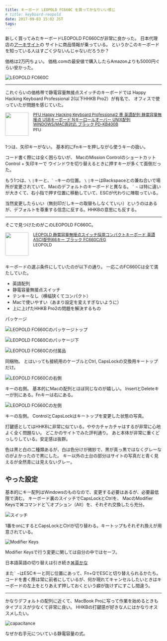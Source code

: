 ```yaml
---
title: キーボード LEOPOLD FC660C を買ってかなりいい感じ
# title: keyboard-reopold
date: 2017-09-03 15:02 JST
tags:
---
```


新しく買ってみたキーボードLEOPOLD FC660Cが非常に良かった。
日本代理店の[アーキサイト](http://www.archisite.co.jp/products/leopold_keyboard/fc660c/)の
サイトに商品情報が乗っている。
というかこのキーボードを知っている人はすごく少ないんじゃないだろうか？

価格は2万円ちょい。
価格.comの最安値で購入したらAmazonよりも5000円ぐらい安かった。

![LEOPOLD FC660C](overview.jpg)

---

これぐらいの価格帯で静電容量無接点スイッチのキーボードでは
Happy Hacking Keyboard Professional 2(以下HHKB Pro2）が有名で、
オフィスで使っていたが問題を感じていた。

<div class="babylink-box" style="overflow: hidden; font-size: small; zoom: 1; margin: 15px 0; text-align: left;"><div class="babylink-image" style="float: left; margin: 0px 15px 10px 0px; width: 75px; height: 75px; text-align: center;"><a href="http://www.amazon.co.jp/exec/obidos/ASIN/B000EXZ0VC/ikuwow-22/" rel="nofollow" target="_blank"><img style="border-top: medium none; border-right: medium none; border-bottom: medium none; border-left: medium none;" src="https://images-fe.ssl-images-amazon.com/images/I/31mbFhuOQvL._SL75_.jpg" width="75" height="75" /></a></div><div class="babylink-info" style="overflow: hidden; zoom: 1; line-height: 120%;"><div class="babylink-title" style="margin-bottom: 2px; line-height: 120%;"><a href="http://www.amazon.co.jp/exec/obidos/ASIN/B000EXZ0VC/ikuwow-22/" rel="nofollow" target="_blank">PFU Happy Hacking Keyboard Professional2 墨 英語配列 静電容量無接点 USBキーボード Nキーロールオーバー UNIX配列 WINDOWS/MAC両対応 ブラック PD-KB400B</a></div><div class="babylink-manufacturer" style="margin-bottom: 5px;">PFU</div></div><div class="booklink-footer" style="clear: left"></div></div>

1つは、矢印キーがない。
基本的にFnキーを押しながら使うキーの扱い。

コード書く際には全く困らないが、 MacのMission ControlのショートカットControl + 矢印キーで
ウインドウを切り替えるときに押すキーが多くて面倒だった。

もう1つは、`\` `|`キーと、`` ` `` `~`キーの位置。
`\` `|`キーはBackspaceとの兼ね合いで場所が変更されていて、Macのデフォルトのキーボードと異なる。
`` ` `` `~` は特に違いが大きくて、右小指で押す位置に移動していて、ESCが代わりに陣取っている。

当然変更したらいい（無刻印だしキーの取替もしなくていい）というのはあるが、デフォルトを尊重する信念に反する。HHKBの意思にも反する。

---

そこで見つけたのがこのLEOPOLD FC660C。

<div class="babylink-box" style="overflow: hidden; font-size: small; zoom: 1; margin: 15px 0; text-align: left;"><div class="babylink-image" style="float: left; margin: 0px 15px 10px 0px; width: 75px; height: 75px; text-align: center;"><a href="http://www.amazon.co.jp/exec/obidos/ASIN/B00PINUFDQ/ikuwow-22/" rel="nofollow" target="_blank"><img style="border-top: medium none; border-right: medium none; border-bottom: medium none; border-left: medium none;" src="https://images-fe.ssl-images-amazon.com/images/I/41g6bCKZ%2B4L._SL75_.jpg" width="75" height="75" /></a></div><div class="babylink-info" style="overflow: hidden; zoom: 1; line-height: 120%;"><div class="babylink-title" style="margin-bottom: 2px; line-height: 120%;"><a href="http://www.amazon.co.jp/exec/obidos/ASIN/B00PINUFDQ/ikuwow-22/" rel="nofollow" target="_blank">LEOPOLD 静電容量無接点スイッチ採用コンパクトキーボード 英語ASCII配列66キー ブラック FC660C/EG</a></div><div class="babylink-manufacturer" style="margin-bottom: 5px;">LEOPOLD</div></div><div class="booklink-footer" style="clear: left"></div></div>

キーボードの選ぶ条件にしていたのが以下の通り。
一応このFC660Cは全て満たしていた。

* 英語配列
* 静電容量無接点スイッチ
* テンキーなし（横幅狭くてコンパクト）
* Macで使いやすい（あまり設定を変えすぎないように）
* 上に上げたHHKB Pro2の問題を解決するもの

パッケージ

![LEOPOLD FC660Cのパッケージトップ](package-top.jpg)

![LEOPOLD FC660Cのパッケージ下](package-bottom.jpg)

![LEOPOLD FC660Cの付属品](accessories.jpg)

同梱物。
とはいっても接続用のケーブルとCtrl, CapsLockの交換用キートップだけ。

![LEOPOLD FC660Cの右側](rightside.jpg)

キーの右側。
基本的にMacの配列とほぼ同じなのが嬉しい。
InsertとDeleteキーが別にある。Fnキーは右にある。

![LEOPOLD FC660Cの左側](leftside.jpg)

キーの左側。
ControlとCapsLockはキートップを変更した状態の写真。

打鍵感としてはHHKBに非常に似ている。ややカチャカチャはするが非常に心地よく全く問題ない。
どこかのサイトでみた評判通り。
あと本体が非常に重くどっしりしている。安定感は抜群。

色は黒と白の二種類あるが、白は色分けが微妙で、黒が真っ黒ではなくグレーなのがよかったので黒にした。
キー以外の土台の部分はサイトの写真だと青く見えるが全然青には見えないグレー。

## やった設定

基本的にキー配列はWindowsのものなので、変更する必要はあるが、必要最低限で済む。
キーボード裏のスイッチでCapsLockとCtrlを、
MacのModifier Keysで⌘コマンドと⌥オプション（Alt）を、それぞれ交換したら充分。

![スイッチ](switches.jpg)

1番をonにするとCapsLockとCtrlが切り替わる。キートップもそれぞれ換えが用意されている。

![Modifier Keys](modifier-keys.png)

Modifier Keysで行う変更に関しては自分の中ではセーフ。

日本語英語の切り替えは引き続き[⌘英かな](https://ei-kana.appspot.com)

また`` ` `` `~`はESCキーと同じ位置にあって、Fn+QでESCと切り替えられるかたち。
コードを書く際は常に前者にしているが、何か現れてキャンセルしたいときはキーボードの左上をとりあえず押しておくという癖が抜けずにすこし間違う。

---

かなりデフォルトの配列に近くて、MacBook Proに写って作業を始めるときもタイプミスが少なくて非常に良い。
HHKBの打鍵感が好きな人にはかなりオススメしたい。

![capacitance](capacitance.jpg)

なぜか右手元についている静電容量の式。
